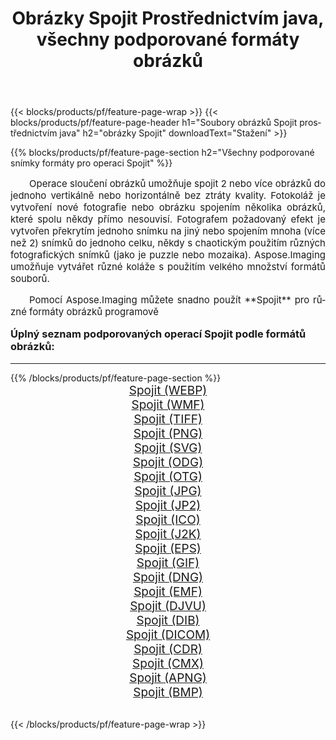 ﻿---
title: Obrázky Spojit Prostřednictvím java, všechny podporované formáty obrázků 
weight: 3920
url: /cs/java/merge/ 
lang: cs
langdirlevel: 2
locales: zh-hans,ja,it,ru,de,es,fr,nl,id,lt,pl,pt,vi,tr,ko,zh-hant,ar,hi,th,sv,cs,uk,he
description: Pomocí Aspose.Imaging můžete snadno Spojit obrázky přes java
---

{{< blocks/products/pf/feature-page-wrap >}}
{{< blocks/products/pf/feature-page-header h1="Soubory obrázků Spojit prostřednictvím java" h2="obrázky Spojit" downloadText="Stažení" >}}


{{% blocks/products/pf/feature-page-section  h2="Všechny podporované snímky formáty pro operaci Spojit" %}}
<p align="justify" style="text-indent:2em;font-size:15px;">
Operace sloučení obrázků umožňuje spojit 2 nebo více obrázků do jednoho vertikálně nebo horizontálně bez ztráty kvality. Fotokoláž je vytvoření nové fotografie nebo obrázku spojením několika obrázků, které spolu někdy přímo nesouvisí. Fotografem požadovaný efekt je vytvořen překrytím jednoho snímku na jiný nebo spojením mnoha (více než 2) snímků do jednoho celku, někdy s chaotickým použitím různých fotografických snímků (jako je puzzle nebo mozaika). Aspose.Imaging umožňuje vytvářet různé koláže s použitím velkého množství formátů souborů.
</p>
<p align="justify" style="text-indent:2em;font-size:15px;">
Pomocí Aspose.Imaging můžete snadno použít **Spojit** pro různé formáty obrázků programově
</p>
<h3 style="margin-top:16px;">
Úplný seznam podporovaných operací Spojit podle formátů obrázků:
</h3>
<hr/>
{{% /blocks/products/pf/feature-page-section %}}
<div class="container-fluid productfamilypage bg-gray">
    <div class="convertypes bg-gray agp-content section">
        <div class="container">
		<div class="row other-converters" style="gap: 10px;font-size: 19px;text-align:center;">
		    <div class='col-md-3 other-converter remove-lp remove-rp'><a href="/imaging/cs/java/merge/webp/" style="padding:15px;">Spojit (WEBP)</a></div><div class='col-md-3 other-converter remove-lp remove-rp'><a href="/imaging/cs/java/merge/wmf/" style="padding:15px;">Spojit (WMF)</a></div><div class='col-md-3 other-converter remove-lp remove-rp'><a href="/imaging/cs/java/merge/tiff/" style="padding:15px;">Spojit (TIFF)</a></div><div class='col-md-3 other-converter remove-lp remove-rp'><a href="/imaging/cs/java/merge/png/" style="padding:15px;">Spojit (PNG)</a></div><div class='col-md-3 other-converter remove-lp remove-rp'><a href="/imaging/cs/java/merge/svg/" style="padding:15px;">Spojit (SVG)</a></div><div class='col-md-3 other-converter remove-lp remove-rp'><a href="/imaging/cs/java/merge/odg/" style="padding:15px;">Spojit (ODG)</a></div><div class='col-md-3 other-converter remove-lp remove-rp'><a href="/imaging/cs/java/merge/otg/" style="padding:15px;">Spojit (OTG)</a></div><div class='col-md-3 other-converter remove-lp remove-rp'><a href="/imaging/cs/java/merge/jpg/" style="padding:15px;">Spojit (JPG)</a></div><div class='col-md-3 other-converter remove-lp remove-rp'><a href="/imaging/cs/java/merge/jp2/" style="padding:15px;">Spojit (JP2)</a></div><div class='col-md-3 other-converter remove-lp remove-rp'><a href="/imaging/cs/java/merge/ico/" style="padding:15px;">Spojit (ICO)</a></div><div class='col-md-3 other-converter remove-lp remove-rp'><a href="/imaging/cs/java/merge/j2k/" style="padding:15px;">Spojit (J2K)</a></div><div class='col-md-3 other-converter remove-lp remove-rp'><a href="/imaging/cs/java/merge/eps/" style="padding:15px;">Spojit (EPS)</a></div><div class='col-md-3 other-converter remove-lp remove-rp'><a href="/imaging/cs/java/merge/gif/" style="padding:15px;">Spojit (GIF)</a></div><div class='col-md-3 other-converter remove-lp remove-rp'><a href="/imaging/cs/java/merge/dng/" style="padding:15px;">Spojit (DNG)</a></div><div class='col-md-3 other-converter remove-lp remove-rp'><a href="/imaging/cs/java/merge/emf/" style="padding:15px;">Spojit (EMF)</a></div><div class='col-md-3 other-converter remove-lp remove-rp'><a href="/imaging/cs/java/merge/djvu/" style="padding:15px;">Spojit (DJVU)</a></div><div class='col-md-3 other-converter remove-lp remove-rp'><a href="/imaging/cs/java/merge/dib/" style="padding:15px;">Spojit (DIB)</a></div><div class='col-md-3 other-converter remove-lp remove-rp'><a href="/imaging/cs/java/merge/dicom/" style="padding:15px;">Spojit (DICOM)</a></div><div class='col-md-3 other-converter remove-lp remove-rp'><a href="/imaging/cs/java/merge/cdr/" style="padding:15px;">Spojit (CDR)</a></div><div class='col-md-3 other-converter remove-lp remove-rp'><a href="/imaging/cs/java/merge/cmx/" style="padding:15px;">Spojit (CMX)</a></div><div class='col-md-3 other-converter remove-lp remove-rp'><a href="/imaging/cs/java/merge/apng/" style="padding:15px;">Spojit (APNG)</a></div><div class='col-md-3 other-converter remove-lp remove-rp'><a href="/imaging/cs/java/merge/bmp/" style="padding:15px;">Spojit (BMP)</a></div>
                </div>
        </div>
    </div>
</div>
<br/>

{{< /blocks/products/pf/feature-page-wrap >}}
